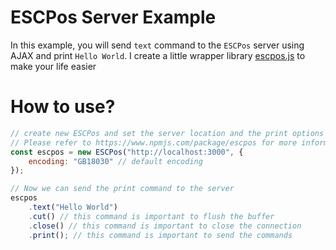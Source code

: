 # ESCPos Server Example
In this example, you will send `text` command to the `ESCPos` server using AJAX and print `Hello World`. I create a little wrapper library [escpos.js](https://github.com/share424/escpos-server/blob/master/example/escpos.js) to make your life easier

# How to use?
```javascript
// create new ESCPos and set the server location and the print options
// Please refer to https://www.npmjs.com/package/escpos for more information about the options
const escpos = new ESCPos("http://localhost:3000", {
    encoding: "GB18030" // default encoding
});

// Now we can send the print command to the server
escpos
    .text("Hello World")
    .cut() // this command is important to flush the buffer
    .close() // this command is important to close the connection
    .print(); // this command is important to send the commands
```
